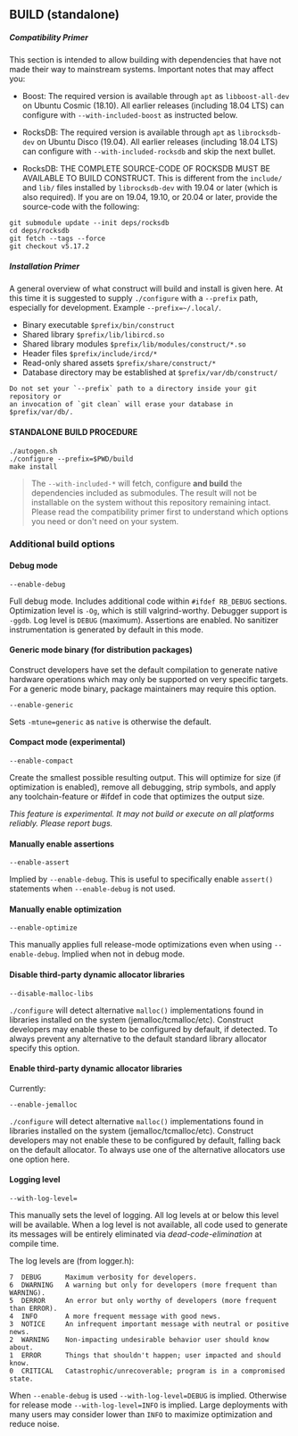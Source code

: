 ## BUILD (standalone)

##### Compatibility Primer

This section is intended to allow building with dependencies that have not
made their way to mainstream systems. Important notes that may affect you:

- Boost: The required version is available through `apt` as `libboost-all-dev` on
Ubuntu Cosmic (18.10). All earlier releases (including 18.04 LTS) can configure
with `--with-included-boost` as instructed below.

- RocksDB: The required version is available through `apt` as `librocksdb-dev` on
Ubuntu Disco (19.04). All earlier releases (including 18.04 LTS) can configure
with `--with-included-rocksdb` and skip the next bullet.

- RocksDB: THE COMPLETE SOURCE-CODE OF ROCKSDB MUST BE AVAILABLE TO BUILD CONSTRUCT.
This is different from the `include/` and `lib/` files installed by `librocksdb-dev`
with 19.04 or later (which is also required). If you are on 19.04, 19.10, or 20.04
or later, provide the source-code with the following:
```
git submodule update --init deps/rocksdb
cd deps/rocksdb
git fetch --tags --force
git checkout v5.17.2
```

##### Installation Primer

A general overview of what construct will build and install is given here. At
this time it is suggested to supply `./configure` with a `--prefix` path,
especially for development. Example `--prefix=~/.local/`.

- Binary executable `$prefix/bin/construct`
- Shared library `$prefix/lib/libircd.so`
- Shared library modules `$prefix/lib/modules/construct/*.so`
- Header files `$prefix/include/ircd/*`
- Read-only shared assets `$prefix/share/construct/*`
- Database directory may be established at `$prefix/var/db/construct/`

```
Do not set your `--prefix` path to a directory inside your git repository or
an invocation of `git clean` will erase your database in $prefix/var/db/.
```

#### STANDALONE BUILD PROCEDURE

```
./autogen.sh
./configure --prefix=$PWD/build
make install
```

> The `--with-included-*` will fetch, configure **and build** the dependencies included
as submodules. The result will not be installable on the system without this repository
remaining intact. Please read the compatibility primer first to understand which options
you need or don't need on your system.


### Additional build options

#### Debug mode

```
--enable-debug
```
Full debug mode. Includes additional code within `#ifdef RB_DEBUG` sections.
Optimization level is `-Og`, which is still valgrind-worthy. Debugger support
is `-ggdb`. Log level is `DEBUG` (maximum). Assertions are enabled. No
sanitizer instrumentation is generated by default in this mode.


#### Generic mode binary (for distribution packages)

Construct developers have set the default compilation to generate native
hardware operations which may only be supported on very specific targets. For
a generic mode binary, package maintainers may require this option.

```
--enable-generic
```
Sets `-mtune=generic` as `native` is otherwise the default.


#### Compact mode (experimental)

```
--enable-compact
```
Create the smallest possible resulting output. This will optimize for size
(if optimization is enabled), remove all debugging, strip symbols, and apply
any toolchain-feature or #ifdef in code that optimizes the output size.

_This feature is experimental. It may not build or execute on all platforms
reliably. Please report bugs._


#### Manually enable assertions

```
--enable-assert
```
Implied by `--enable-debug`. This is useful to specifically enable `assert()`
statements when `--enable-debug` is not used.


#### Manually enable optimization

```
--enable-optimize
```
This manually applies full release-mode optimizations even when using
`--enable-debug`. Implied when not in debug mode.


#### Disable third-party dynamic allocator libraries

```
--disable-malloc-libs
```
`./configure` will detect alternative `malloc()` implementations found in
libraries installed on the system (jemalloc/tcmalloc/etc). Construct developers
may enable these to be configured by default, if detected. To always prevent
any alternative to the default standard library allocator specify this option.


#### Enable third-party dynamic allocator libraries

Currently:

```
--enable-jemalloc
```

`./configure` will detect alternative `malloc()` implementations found in
libraries installed on the system (jemalloc/tcmalloc/etc). Construct developers
may not enable these to be configured by default, falling back on the default
allocator. To always use one of the alternative allocators use one option here.


#### Logging level

```
--with-log-level=
```
This manually sets the level of logging. All log levels at or below this level
will be available. When a log level is not available, all code used to generate
its messages will be entirely eliminated via *dead-code-elimination* at compile
time.

The log levels are (from logger.h):
```
7  DEBUG      Maximum verbosity for developers.
6  DWARNING   A warning but only for developers (more frequent than WARNING).
5  DERROR     An error but only worthy of developers (more frequent than ERROR).
4  INFO       A more frequent message with good news.
3  NOTICE     An infrequent important message with neutral or positive news.
2  WARNING    Non-impacting undesirable behavior user should know about.
1  ERROR      Things that shouldn't happen; user impacted and should know.
0  CRITICAL   Catastrophic/unrecoverable; program is in a compromised state.
```

When `--enable-debug` is used `--with-log-level=DEBUG` is implied. Otherwise
for release mode `--with-log-level=INFO` is implied. Large deployments with
many users may consider lower than `INFO` to maximize optimization and reduce
noise.
